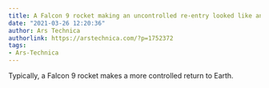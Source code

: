 ```yaml
---
title: A Falcon 9 rocket making an uncontrolled re-entry looked like an alien armada
date: "2021-03-26 12:20:36"
author: Ars Technica
authorlink: https://arstechnica.com/?p=1752372
tags:
- Ars-Technica
---
```

Typically, a Falcon 9 rocket makes a more controlled return to Earth.